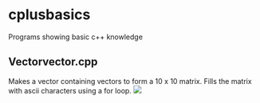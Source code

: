 # cplusbasics
Programs showing basic c++ knowledge

## Vectorvector.cpp
Makes a vector containing vectors to form a 10 x 10 matrix.
Fills the matrix with ascii characters using a for loop.
![](images/vectorvector.jpg) 
